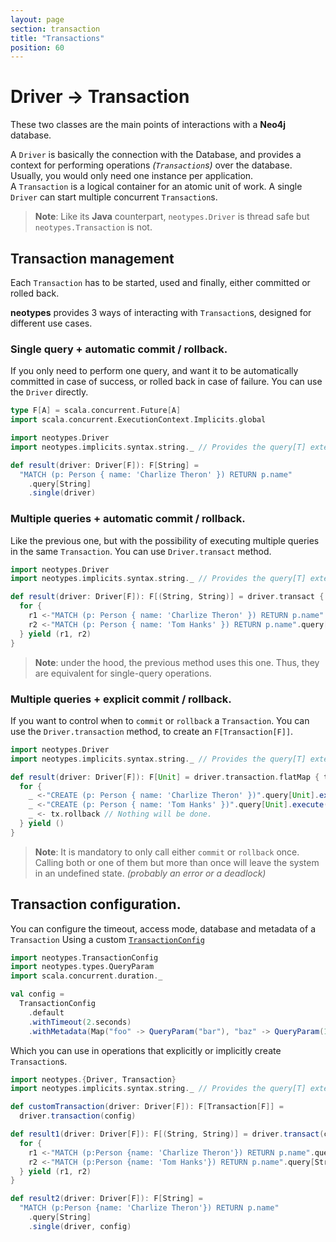 ```yaml
---
layout: page
section: transaction
title: "Transactions"
position: 60
---
```


# Driver -> Transaction

These two classes are the main points of interactions with a **Neo4j** database.

A `Driver` is basically the connection with the Database,
and provides a context for performing operations _(`Transaction`s)_ over the database.
Usually, you would only need one instance per application.<br>
A `Transaction` is a logical container for an atomic unit of work.
A single `Driver` can start multiple concurrent `Transaction`s.

> **Note**: Like its **Java** counterpart,
> `neotypes.Driver` is thread safe but `neotypes.Transaction` is not.

## Transaction management

Each `Transaction` has to be started, used and finally, either committed or rolled back.

**neotypes** provides 3 ways of interacting with `Transaction`s, designed for different use cases.

### Single query + automatic commit / rollback.

If you only need to perform one query, and want it to be automatically committed in case of success, or rolled back in case of failure.
You can use the `Driver` directly.

```scala mdoc:invisible
type F[A] = scala.concurrent.Future[A]
import scala.concurrent.ExecutionContext.Implicits.global
```

```scala mdoc:compile-only
import neotypes.Driver
import neotypes.implicits.syntax.string._ // Provides the query[T] extension method.

def result(driver: Driver[F]): F[String] =
  "MATCH (p: Person { name: 'Charlize Theron' }) RETURN p.name"
    .query[String]
    .single(driver)
```

### Multiple queries + automatic commit / rollback.

Like the previous one, but with the possibility of executing multiple queries in the same `Transaction`.
You can use `Driver.transact` method.

```scala mdoc:compile-only
import neotypes.Driver
import neotypes.implicits.syntax.string._ // Provides the query[T] extension method.

def result(driver: Driver[F]): F[(String, String)] = driver.transact { tx =>
  for {
    r1 <-"MATCH (p: Person { name: 'Charlize Theron' }) RETURN p.name".query[String].single(tx)
    r2 <-"MATCH (p: Person { name: 'Tom Hanks' }) RETURN p.name".query[String].single(tx)
  } yield (r1, r2)
}
```

> **Note**: under the hood, the previous method uses this one. Thus, they are equivalent for single-query operations.

### Multiple queries + explicit commit / rollback.

If you want to control when to `commit` or `rollback` a `Transaction`.
You can use the `Driver.transaction` method, to create an `F[Transaction[F]]`.

```scala mdoc:compile-only
import neotypes.Driver
import neotypes.implicits.syntax.string._ // Provides the query[T] extension method.

def result(driver: Driver[F]): F[Unit] = driver.transaction.flatMap { tx =>
  for {
    _ <-"CREATE (p: Person { name: 'Charlize Theron' })".query[Unit].execute(tx)
    _ <-"CREATE (p: Person { name: 'Tom Hanks' })".query[Unit].execute(tx)
    _ <- tx.rollback // Nothing will be done.
  } yield ()
}
```

> **Note**: It is mandatory to only call either `commit` or `rollback` once.
> Calling both or one of them but more than once will leave the system in an undefined state.
> _(probably an error or a deadlock)_

## Transaction configuration.

You can configure the timeout, access mode, database and metadata of a `Transaction`
Using a custom [`TransactionConfig`](https://neotypes.github.io/neotypes/api/neotypes/TransactionConfig.html)

```scala mdoc
import neotypes.TransactionConfig
import neotypes.types.QueryParam
import scala.concurrent.duration._

val config =
  TransactionConfig
    .default
    .withTimeout(2.seconds)
    .withMetadata(Map("foo" -> QueryParam("bar"), "baz" -> QueryParam(10)))
```

Which you can use in operations that explicitly or implicitly create `Transaction`s.

```scala mdoc:compile-only
import neotypes.{Driver, Transaction}
import neotypes.implicits.syntax.string._ // Provides the query[T] extension method.

def customTransaction(driver: Driver[F]): F[Transaction[F]] =
  driver.transaction(config)

def result1(driver: Driver[F]): F[(String, String)] = driver.transact(config) { tx =>
  for {
    r1 <-"MATCH (p:Person {name: 'Charlize Theron'}) RETURN p.name".query[String].single(tx)
    r2 <-"MATCH (p:Person {name: 'Tom Hanks'}) RETURN p.name".query[String].single(tx)
  } yield (r1, r2)
}

def result2(driver: Driver[F]): F[String] =
  "MATCH (p:Person {name: 'Charlize Theron'}) RETURN p.name"
    .query[String]
    .single(driver, config)
```
